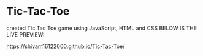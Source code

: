 # Tic-Tac-Toe

created Tic Tac Toe game using JavaScript, HTML and CSS
BELOW IS THE LIVE PREVIEW: 

https://shivam16122000.github.io/Tic-Tac-Toe/
